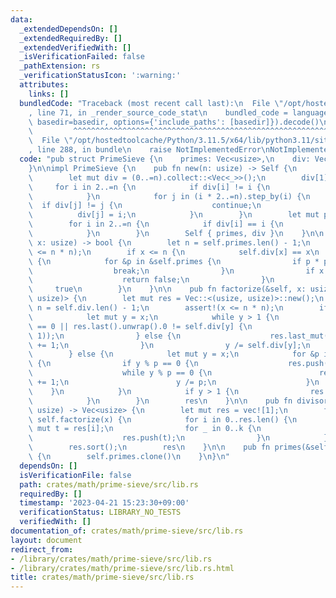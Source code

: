```yaml
---
data:
  _extendedDependsOn: []
  _extendedRequiredBy: []
  _extendedVerifiedWith: []
  _isVerificationFailed: false
  _pathExtension: rs
  _verificationStatusIcon: ':warning:'
  attributes:
    links: []
  bundledCode: "Traceback (most recent call last):\n  File \"/opt/hostedtoolcache/Python/3.11.5/x64/lib/python3.11/site-packages/onlinejudge_verify/documentation/build.py\"\
    , line 71, in _render_source_code_stat\n    bundled_code = language.bundle(stat.path,\
    \ basedir=basedir, options={'include_paths': [basedir]}).decode()\n          \
    \         ^^^^^^^^^^^^^^^^^^^^^^^^^^^^^^^^^^^^^^^^^^^^^^^^^^^^^^^^^^^^^^^^^^^^^^^^^^^^^^^^^\n\
    \  File \"/opt/hostedtoolcache/Python/3.11.5/x64/lib/python3.11/site-packages/onlinejudge_verify/languages/rust.py\"\
    , line 288, in bundle\n    raise NotImplementedError\nNotImplementedError\n"
  code: "pub struct PrimeSieve {\n    primes: Vec<usize>,\n    div: Vec<usize>,\n\
    }\n\nimpl PrimeSieve {\n    pub fn new(n: usize) -> Self {\n        let n = n.max(2);\n\
    \        let mut div = (0..=n).collect::<Vec<_>>();\n        div[1] = 0;\n   \
    \     for i in 2..=n {\n            if div[i] != i {\n                continue;\n\
    \            }\n            for j in (i * 2..=n).step_by(i) {\n              \
    \  if div[j] != j {\n                    continue;\n                }\n      \
    \          div[j] = i;\n            }\n        }\n        let mut primes = vec![];\n\
    \        for i in 2..=n {\n            if div[i] == i {\n                primes.push(i);\n\
    \            }\n        }\n        Self { primes, div }\n    }\n\n    pub fn is_prime(&self,\
    \ x: usize) -> bool {\n        let n = self.primes.len() - 1;\n        assert!(x\
    \ <= n * n);\n        if x <= n {\n            self.div[x] == x\n        } else\
    \ {\n            for &p in &self.primes {\n                if p * p > x {\n  \
    \                  break;\n                }\n                if x % p == 0 {\n\
    \                    return false;\n                }\n            }\n       \
    \     true\n        }\n    }\n\n    pub fn factorize(&self, x: usize) -> Vec<(usize,\
    \ usize)> {\n        let mut res = Vec::<(usize, usize)>::new();\n        let\
    \ n = self.div.len() - 1;\n        assert!(x <= n * n);\n        if x <= n {\n\
    \            let mut y = x;\n            while y > 1 {\n                if res.len()\
    \ == 0 || res.last().unwrap().0 != self.div[y] {\n                    res.push((self.div[y],\
    \ 1));\n                } else {\n                    res.last_mut().unwrap().1\
    \ += 1;\n                }\n                y /= self.div[y];\n            }\n\
    \        } else {\n            let mut y = x;\n            for &p in &self.primes\
    \ {\n                if y % p == 0 {\n                    res.push((p, 0));\n\
    \                    while y % p == 0 {\n                        res.last_mut().unwrap().1\
    \ += 1;\n                        y /= p;\n                    }\n            \
    \    }\n            }\n            if y > 1 {\n                res.push((y, 1));\n\
    \            }\n        }\n        res\n    }\n\n    pub fn divisors(&self, x:\
    \ usize) -> Vec<usize> {\n        let mut res = vec![1];\n        for (p, k) in\
    \ self.factorize(x) {\n            for i in 0..res.len() {\n                let\
    \ mut t = res[i];\n                for _ in 0..k {\n                    t *= p;\n\
    \                    res.push(t);\n                }\n            }\n        }\n\
    \        res.sort();\n        res\n    }\n\n    pub fn primes(&self) -> Vec<usize>\
    \ {\n        self.primes.clone()\n    }\n}\n"
  dependsOn: []
  isVerificationFile: false
  path: crates/math/prime-sieve/src/lib.rs
  requiredBy: []
  timestamp: '2023-04-21 15:23:30+09:00'
  verificationStatus: LIBRARY_NO_TESTS
  verifiedWith: []
documentation_of: crates/math/prime-sieve/src/lib.rs
layout: document
redirect_from:
- /library/crates/math/prime-sieve/src/lib.rs
- /library/crates/math/prime-sieve/src/lib.rs.html
title: crates/math/prime-sieve/src/lib.rs
---
```

